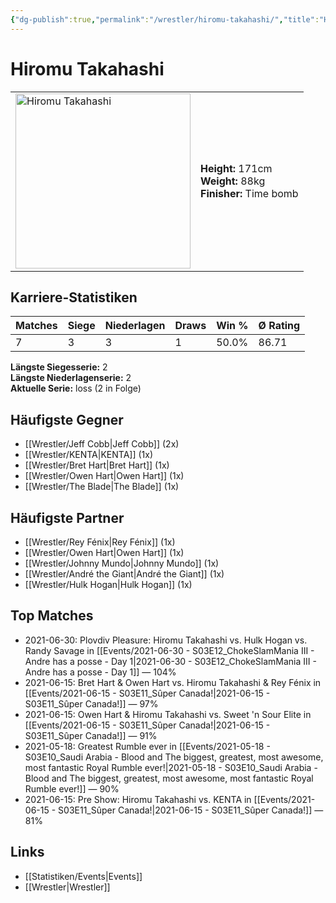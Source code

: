 ```yaml
---
{"dg-publish":true,"permalink":"/wrestler/hiromu-takahashi/","title":"Hiromu Takahashi","tags":["wrestler"],"noteIcon":""}
---
```



# Hiromu Takahashi

<table>
        <tr>
        <td><img src="https://github.com/CptSpaulding1980/choke-slam-wrestling/releases/download/images/Hiromu_Takahashi.png" width="280" alt="Hiromu Takahashi"></td>
        <td>
        <b>Height:</b> 171cm<br>
        <b>Weight:</b> 88kg<br>
        <b>Finisher:</b> Time bomb<br>
        </td>
        </tr>
        </table>
        
## Karriere-Statistiken

| Matches | Siege | Niederlagen | Draws | Win % | Ø Rating |
|---------|-------|-------------|-------|-------|-----------|
| 7 | 3 | 3 | 1 | 50.0% | 86.71 |

**Längste Siegesserie:** 2<br>**Längste Niederlagenserie:** 2<br>**Aktuelle Serie:** loss (2 in Folge)


## Häufigste Gegner
- [[Wrestler/Jeff Cobb\|Jeff Cobb]] (2x)
- [[Wrestler/KENTA\|KENTA]] (1x)
- [[Wrestler/Bret Hart\|Bret Hart]] (1x)
- [[Wrestler/Owen Hart\|Owen Hart]] (1x)
- [[Wrestler/The Blade\|The Blade]] (1x)

## Häufigste Partner
- [[Wrestler/Rey Fénix\|Rey Fénix]] (1x)
- [[Wrestler/Owen Hart\|Owen Hart]] (1x)
- [[Wrestler/Johnny Mundo\|Johnny Mundo]] (1x)
- [[Wrestler/André the Giant\|André the Giant]] (1x)
- [[Wrestler/Hulk Hogan\|Hulk Hogan]] (1x)

## Top Matches
- 2021-06-30: Plovdiv Pleasure: Hiromu Takahashi vs. Hulk Hogan vs. Randy Savage in [[Events/2021-06-30 - S03E12_ChokeSlamMania III - Andre has a posse - Day 1\|2021-06-30 - S03E12_ChokeSlamMania III - Andre has a posse - Day 1]] — 104%
- 2021-06-15: Bret Hart & Owen Hart vs. Hiromu Takahashi & Rey Fénix in [[Events/2021-06-15 - S03E11_Sûper Canada!\|2021-06-15 - S03E11_Sûper Canada!]] — 97%
- 2021-06-15: Owen Hart & Hiromu Takahashi vs. Sweet 'n Sour Elite in [[Events/2021-06-15 - S03E11_Sûper Canada!\|2021-06-15 - S03E11_Sûper Canada!]] — 91%
- 2021-05-18: Greatest Rumble ever in [[Events/2021-05-18 - S03E10_Saudi Arabia - Blood and The biggest, greatest, most awesome, most fantastic Royal Rumble ever!\|2021-05-18 - S03E10_Saudi Arabia - Blood and The biggest, greatest, most awesome, most fantastic Royal Rumble ever!]] — 90%
- 2021-06-15: Pre Show: Hiromu Takahashi vs. KENTA in [[Events/2021-06-15 - S03E11_Sûper Canada!\|2021-06-15 - S03E11_Sûper Canada!]] — 81%

## Links
- [[Statistiken/Events\|Events]]
- [[Wrestler\|Wrestler]]
